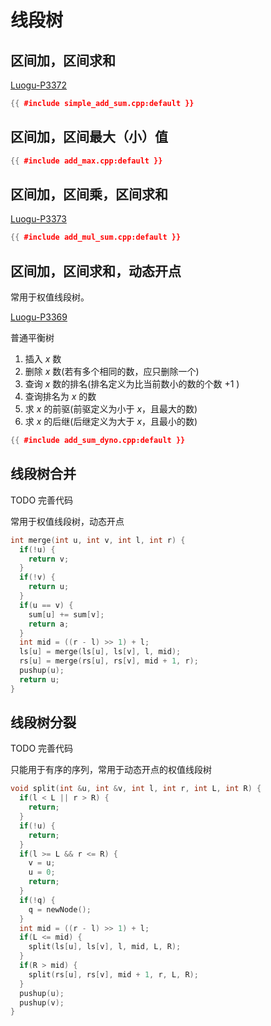 # 线段树

## 区间加，区间求和

[Luogu-P3372](https://www.luogu.com.cn/problem/P3372)

```cpp
{{ #include simple_add_sum.cpp:default }}
```

## 区间加，区间最大（小）值

```cpp
{{ #include add_max.cpp:default }}
```

## 区间加，区间乘，区间求和

[Luogu-P3373](https://www.luogu.com.cn/problem/P3373)

```cpp
{{ #include add_mul_sum.cpp:default }}
```

## 区间加，区间求和，动态开点

常用于权值线段树。

[Luogu-P3369](https://www.luogu.com.cn/problem/P3369)

普通平衡树

1. 插入 $x$ 数
2. 删除 $x$ 数(若有多个相同的数，应只删除一个)
3. 查询 $x$ 数的排名(排名定义为比当前数小的数的个数 $+1$ )
4. 查询排名为 $x$ 的数
5. 求 $x$ 的前驱(前驱定义为小于 $x$，且最大的数)
6. 求 $x$ 的后继(后继定义为大于 $x$，且最小的数)

```cpp
{{ #include add_sum_dyno.cpp:default }}
```

## 线段树合并

TODO 完善代码

常用于权值线段树，动态开点

```cpp
int merge(int u, int v, int l, int r) {
  if(!u) {
    return v;
  }
  if(!v) {
    return u;
  }
  if(u == v) {
    sum[u] += sum[v];
    return a;
  }
  int mid = ((r - l) >> 1) + l;
  ls[u] = merge(ls[u], ls[v], l, mid);
  rs[u] = merge(rs[u], rs[v], mid + 1, r);
  pushup(u);
  return u;
}
```

## 线段树分裂

TODO 完善代码

只能用于有序的序列，常用于动态开点的权值线段树

```cpp
void split(int &u, int &v, int l, int r, int L, int R) {
  if(l < L || r > R) {
    return;
  }
  if(!u) {
    return;
  }
  if(l >= L && r <= R) {
    v = u;
    u = 0;
    return;
  }
  if(!q) {
    q = newNode();
  }
  int mid = ((r - l) >> 1) + l;
  if(L <= mid) {
    split(ls[u], ls[v], l, mid, L, R);
  }
  if(R > mid) {
    split(rs[u], rs[v], mid + 1, r, L, R);
  }
  pushup(u);
  pushup(v);
}
```
